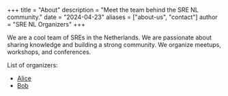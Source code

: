 +++
title = "About"
description = "Meet the team behind the SRE NL community."
date = "2024-04-23"
aliases = ["about-us", "contact"]
author = "SRE NL Organizers"
+++

We are a cool team of SREs in the Netherlands. We are passionate about sharing knowledge and building a strong community. We organize meetups, workshops, and conferences.

List of organizers:
- [Alice](https://twitter.com/alice)
- [Bob](https://twitter.com/bob)